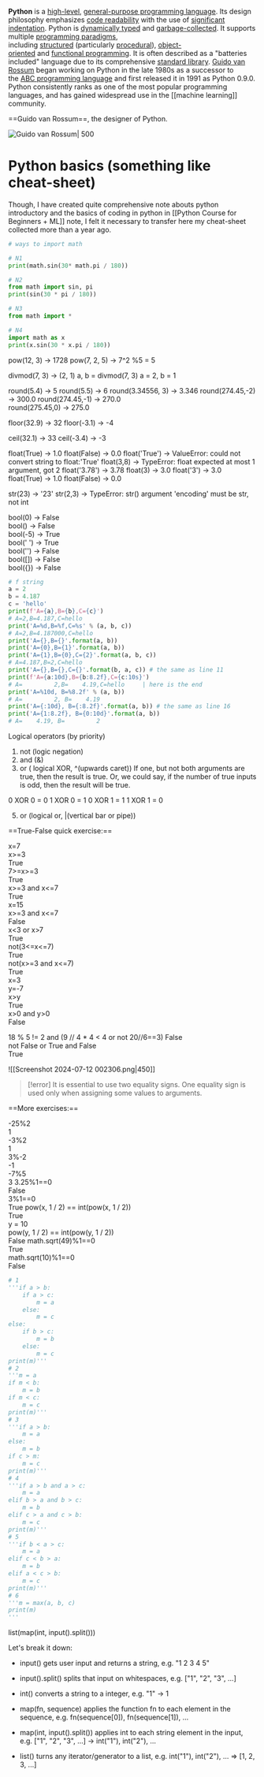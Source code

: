  
**Python** is a [high-level](https://en.wikipedia.org/wiki/High-level_programming_language "High-level programming language"), [general-purpose programming language](https://en.wikipedia.org/wiki/General-purpose_programming_language "General-purpose programming language"). Its design philosophy emphasizes [code readability](https://en.wikipedia.org/wiki/Code_readability "Code readability") with the use of [significant indentation](https://en.wikipedia.org/wiki/Off-side_rule "Off-side rule").
Python is [dynamically typed](https://en.wikipedia.org/wiki/Type_system#DYNAMIC "Type system") and [garbage-collected](https://en.wikipedia.org/wiki/Garbage_collection_(computer_science) "Garbage collection (computer science)"). It supports multiple [programming paradigms](https://en.wikipedia.org/wiki/Programming_paradigm "Programming paradigm"), including [structured](https://en.wikipedia.org/wiki/Structured_programming "Structured programming") (particularly [procedural](https://en.wikipedia.org/wiki/Procedural_programming "Procedural programming")), [object-oriented](https://en.wikipedia.org/wiki/Object-oriented_programming "Object-oriented programming") and [functional programming](https://en.wikipedia.org/wiki/Functional_programming "Functional programming"). It is often described as a "batteries included" language due to its comprehensive [standard library](https://en.wikipedia.org/wiki/Standard_library "Standard library").
[Guido van Rossum](https://en.wikipedia.org/wiki/Guido_van_Rossum "Guido van Rossum") began working on Python in the late 1980s as a successor to the [ABC programming language](https://en.wikipedia.org/wiki/ABC_(programming_language) "ABC (programming language)") and first released it in 1991 as Python 0.9.0.
Python consistently ranks as one of the most popular programming languages, and has gained widespread use in the [[machine learning]] community.

==Guido van Rossum==, the designer of Python.

![Guido van Rossum| 500](https://aem.dropbox.com/cms/content/dam/dropbox/blog/files/2019/11/guido_hero.jpg/_jcr_content/renditions/guido_hero.webp)


# Python basics (something like cheat-sheet)

Though, I have created quite comprehensive note abouts python introductory and the basics of coding in python in [[Python Course for Beginners + ML]] note, I felt it necessary to transfer here my cheat-sheet collected more than a year ago.

```python 
# ways to import math

# N1
print(math.sin(30* math.pi / 180))

# N2
from math import sin, pi  
print(sin(30 * pi / 180))

# N3
from math import *

# N4
import math as x  
print(x.sin(30 * x.pi / 180))
```

pow(12, 3) -> 1728
pow(7, 2, 5) -> 7^2 %5 = 5

divmod(7, 3) -> (2, 1)
a, b = divmod(7, 3)
a = 2, b = 1

round(5.4) -> 5
round(5.5) -> 6
round(3.34556, 3) -> 3.346
round(274.45,-2) -> 300.0
round(274.45,-1) -> 270.0  
round(275.45,0) -> 275.0

floor(32.9) -> 32
floor(-3.1) -> -4

ceil(32.1) -> 33
ceil(-3.4) -> -3

float(True) -> 1.0
float(False) -> 0.0
float('True') -> ValueError: could not convert string to float:'True'
float(3,8) -> TypeError: float expected at most 1 argument, got 2
float('3.78') -> 3.78
float(3) -> 3.0
float('3') -> 3.0
float(True) -> 1.0
float(False) -> 0.0

str(23) -> '23'
str(2,3) -> TypeError: str() argument 'encoding' must be str, not int

bool(0) -> False  
bool() -> False  
bool(-5) -> True  
bool(' ') -> True  
bool('') -> False  
bool([]) -> False  
bool({}) -> False


```python
# f string
a = 2  
b = 4.187  
c = 'hello'  
print(f'A={a},B={b},C={c}')
# A=2,B=4.187,C=hello
print('A=%d,B=%f,C=%s' % (a, b, c)) 
# A=2,B=4.187000,C=hello
print('A={},B={}'.format(a, b))
print('A={0},B={1}'.format(a, b))  
print('A={1},B={0},C={2}'.format(a, b, c)) 
# A=4.187,B=2,C=hello
print('A={},B={},C={}'.format(b, a, c)) # the same as line 11 
print(f'A={a:10d},B={b:8.2f},C={c:10s}') 
# A=         2,B=    4.19,C=hello     | here is the end 
print('A=%10d, B=%8.2f' % (a, b))  
# A=         2, B=    4.19
print('A={:10d}, B={:8.2f}'.format(a, b)) # the same as line 16
print('A={1:8.2f}, B={0:10d}'.format(a, b))
# A=    4.19, B=         2
```

Logical operators (by priority)

1) not (logic negation)  
2) and (&)  
3) or ( logical XOR, ^(upwards caret)) 
If one, but not both arguments are true, then the result is true.
Or, we could say, if the number of true inputs is odd, then the result will be true.

0 XOR 0 = 0
1 XOR 0 = 1
0 XOR 1 = 1
1 XOR 1 = 0

5) or (logical or, |(vertical bar or pipe))


==True-False quick exercise:==

x=7  
x>=3  
True  
7>=x>=3  
True  
x>=3 and x<=7  
True  
x=15  
x>=3 and x<=7  
False  
x<3 or x>7  
True  
not(3<=x<=7)  
True  
not(x>=3 and x<=7)  
True  
x=3  
y=-7  
x>y  
True  
x>0 and y>0  
False

18 % 5 != 2 and (9 // 4 * 4 < 4 or not 20//6\==3) 
False  
not False or True and False  
True

![[Screenshot 2024-07-12 002306.png|450]]

> [!error] 
>  It is essential to use two equality signs.
>  One equality sign is used only when assigning some values to arguments.

==More exercises:==

-25%2  
1  
-3%2  
1  
3%-2  
-1  
-7%5  
3
3.25%1\==0  
False  
3%1\==0  
True
pow(x, 1 / 2) == int(pow(x, 1 / 2))  
True  
y = 10  
pow(y, 1 / 2) == int(pow(y, 1 / 2))  
False
math.sqrt(49)%1\==0  
True  
math.sqrt(10)%1\==0  
False

```python
# 1
'''if a > b:
    if a > c:
        m = a
    else:
        m = c
else:
    if b > c:
        m = b
    else:
        m = c
print(m)'''
# 2    
'''m = a
if m < b:
    m = b
if m < c:
    m = c
print(m)'''
# 3
'''if a > b:
    m = a
else:
    m = b
if c > m:
    m = c
print(m)'''
# 4
'''if a > b and a > c:
    m = a
elif b > a and b > c:
    m = b
elif c > a and c > b:
    m = c
print(m)'''
# 5
'''if b < a > c:
    m = a
elif c < b > a:
    m = b
elif a < c > b:
    m = c
print(m)'''
# 6
'''m = max(a, b, c)
print(m)
'''
```



list(map(int, input().split())) 

Let's break it down:

- input() gets user input and returns a string, e.g. "1 2 3 4 5"
 
- input().split() splits that input on whitespaces, e.g. ["1", "2", "3", ...]
 
- int() converts a string to a integer, e.g. "1" -> 1
 
- map(fn, sequence) applies the function fn to each element in the sequence, e.g. fn(sequence[0]), fn(sequence[1]), ...

- map(int, input().split()) applies int to each string element in the input, e.g. ["1", "2", "3", ...] -> int("1"), int("2"), ...

- list() turns any iterator/generator to a list, e.g. int("1"), int("2"), ... => [1, 2, 3, ...]

